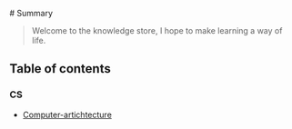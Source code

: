 ‌# Summary​

> Welcome to the knowledge store, I hope to make learning a way of life.

## Table of contents

### CS
* [Computer-artichtecture](./CS-test/C-A-test/01-CA.md)